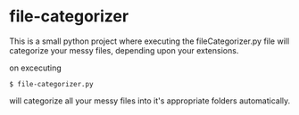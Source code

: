 # file-categorizer
This is a small python project where executing the fileCategorizer.py file will categorize your messy files, depending upon your extensions.

on excecuting

```
$ file-categorizer.py
```
will categorize all your messy files into it's appropriate folders automatically.
